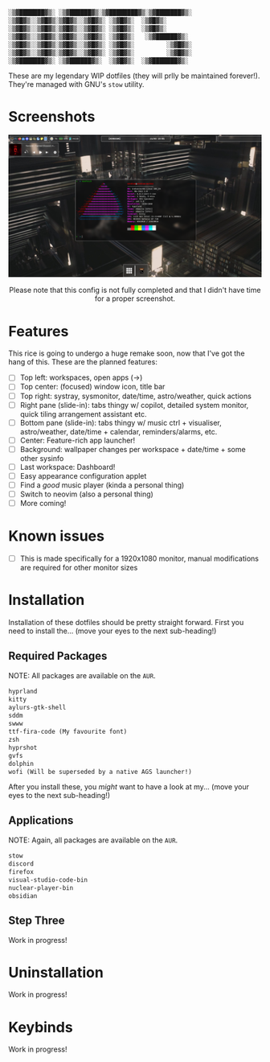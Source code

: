 ```
░▒▓███████▓▒░ ░▒▓██████▓▒░▒▓████████▓▒░▒▓███████▓▒░ 
░▒▓█▓▒░░▒▓█▓▒░▒▓█▓▒░░▒▓█▓▒░ ░▒▓█▓▒░  ░▒▓█▓▒░        
░▒▓█▓▒░░▒▓█▓▒░▒▓█▓▒░░▒▓█▓▒░ ░▒▓█▓▒░  ░▒▓█▓▒░        
░▒▓█▓▒░░▒▓█▓▒░▒▓█▓▒░░▒▓█▓▒░ ░▒▓█▓▒░   ░▒▓██████▓▒░  
░▒▓█▓▒░░▒▓█▓▒░▒▓█▓▒░░▒▓█▓▒░ ░▒▓█▓▒░         ░▒▓█▓▒░ 
░▒▓█▓▒░░▒▓█▓▒░▒▓█▓▒░░▒▓█▓▒░ ░▒▓█▓▒░         ░▒▓█▓▒░ 
░▒▓███████▓▒░ ░▒▓██████▓▒░  ░▒▓█▓▒░  ░▒▓███████▓▒░  
```

These are my legendary WIP dotfiles (they will prlly be maintained forever!).
They're managed with GNU's `stow` utility.

# Screenshots
![screenshot1](./Screenshots/Second.png)
<p align=center>Please note that this config is not fully completed and that I didn't have time for a proper screenshot.</p>

# Features
This rice is going to undergo a huge remake soon, now that I've got the hang of this. These are the planned features:

- [ ] Top left: workspaces, open apps (->)
- [ ] Top center: (focused) window icon, title bar
- [ ] Top right: systray, sysmonitor, date/time, astro/weather, quick actions
- [ ] Right pane (slide-in): tabs thingy w/ copilot, detailed system monitor, quick tiling arrangement assistant etc.
- [ ] Bottom pane (slide-in): tabs thingy w/ music ctrl + visualiser, astro/weather, date/time + calendar, reminders/alarms, etc.
- [ ] Center: Feature-rich app launcher!
- [ ] Background: wallpaper changes per workspace + date/time + some other sysinfo
- [ ] Last workspace: Dashboard!
- [ ] Easy appearance configuration applet
- [ ] Find a *good* music player (kinda a personal thing)
- [ ] Switch to neovim (also a personal thing)
- [ ] More coming!

# Known issues
- [ ] This is made specifically for a 1920x1080 monitor, manual modifications are required for other monitor sizes

# Installation

Installation of these dotfiles should be pretty straight forward. First you need to install the... (move your eyes to the next sub-heading!)

## Required Packages
NOTE: All packages are available on the `AUR`.

```
hyprland
kitty
aylurs-gtk-shell
sddm
swww
ttf-fira-code (My favourite font)
zsh
hyprshot
gvfs
dolphin
wofi (Will be superseded by a native AGS launcher!)
```

After you install these, you *might* want to have a look at my... (move your eyes to the next sub-heading!)

## Applications
NOTE: Again, all packages are available on the `AUR`.

```
stow
discord
firefox
visual-studio-code-bin
nuclear-player-bin
obsidian
```

## Step Three
Work in progress!

# Uninstallation
Work in progress!

# Keybinds
Work in progress!